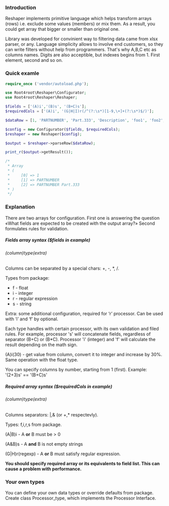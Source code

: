 ### Introduction
Reshaper implements primitive language which helps transform arrays (rows) i.e. exclude some values (members) or mix them. As a result, you could get array that bigger or smaller than original one. 

Library was developed for convinient way to filtering data came from xlsx parser, or any. Language simplicity allows to involve end customers, so they can write filters without help from programmers. That's why A,B,C etc as columns names. Digits are also acceptible, but indexes begins from 1. First element, second and so on.


### Quick examle
```php
require_once ('vendor/autoload.php');

use Root4root\Reshaper\Configurator;
use Root4root\Reshaper\Reshaper;

$fields = ['(A)i','(B)s', '(B+C)s'];
$requiredCols = ['(A)i', '(G|H|I)r(/^(?:\s*)[1-9,\+]+(?:\s*)$/)'];

$dataRow = [1, 'PARTNUMBER', 'Part.333', 'Description', 'foo1', 'foo2', '+', 0, 0];

$config = new Configurator($fields, $requiredCols);
$reshaper = new Reshaper($config);

$output = $reshaper->parseRow($dataRow);

print_r($output->getResult());

/*
 * Array
 * (
 *     [0] => 1
 *     [1] => PARTNUMBER
 *     [2] => PARTNUMBER Part.333
 * )
 */

```
### Explanation
There are two arrays for configuration. First one is answering the question «What fields are expected to be created with the output array?» Second formulates rules for validation.

##### Fields array syntax ($fields  in example)
###### (column)type(extra)
Columns can be separated by a special chars: +, -, *, /.

Types from package:
* f - float
* i - integer
* r - regular expression
* s - string

Extra: some additional configuration, required for ‘r’ processor. Can be used with ‘i’ and ‘f’ by optional.

Each type handles with certain processor, with its own validation and filed rules. For example, processor 's' will concatenate fields, regardless of separator (B+C) or (B*C). Processor 'i' (integer) and 'f' will calculate the result depending on the math sign.

(A)i(30) - get value from column, convert it to integer and increase by 30%. Same operation with the float type.

You can specify columns by number, starting from 1 (first). Example: '(2+3)s' == '(B+C)s'

##### Required array syntax ($requiredCols in example)
###### (column)type(extra) 

Columns separators: |,& (or +,* respectevly).

Types: f,i,r,s from package.

(A|B)i - A **or** B must be > 0

(A&B)s - A **and** B is not empty strings

(G|H)r(regexp) - A **or** B must satisfy regular expression.

**You should specify required array or its equivalents to field list. This can cause a problem with performance.**

### Your own types
You can define your own data types or override defaults from package. Create class Processor_type, which implements the Processor Interface.